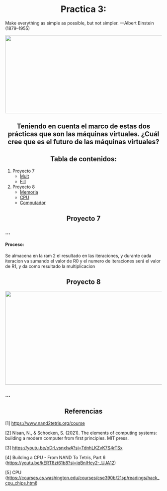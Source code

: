 <h1 align="center">Practica 3: </h1>

Make everything as simple as possible, but not simpler.
—Albert Einstein (1879–1955)


<p align="center"> <img src="https://arquitecturacomputadores-grupo6.github.io/CodeCraft/practica5/images/lenguajemaquina.PNG" width="700" height="250"/></p>

<h2 align="center">Teniendo en cuenta el marco de estas dos prácticas que son las máquinas virtuales. ¿Cuál cree que es el futuro de las máquinas virtuales? </h2>

<h2 align="center">Tabla de contenidos:</h2>
<p align="center"> 
  <ol>
    <li>
      <a>Proyecto 7</a>
      <ul>
        <li><a href="#mult">Mult</a></li>
        <li><a href="#fill">Fill</a></li>
      </ul>
    </li>
    <li>
      <a>Proyecto 8</a>
      <ul>
        <li><a href="#memoria">Memoria</a></li>
        <li><a href="#cpu">CPU</a></li>
        <li><a href="#computador">Computador</a></li>
      </ul>
    </li>
  </ol> 
  </p>
  
<h2 align="center">Proyecto 7</h2>

### ...

#### Proceso: 
Se almacena en la ram 2 el resultado en las iteraciones, y durante cada iteracion va sumando el valor de R0 y el numero de iteraciones será el valor de R1, y da como resultado la multiplicacion




<h2 align="center">Proyecto 8</h2>

<p align="center"><img src="https://arquitecturacomputadores-grupo6.github.io/CodeCraft/practica5/images/vonnewman.png" width="600" height="300" /></p> 

### ...

<h2 align="center"> Referencias</h2>

[1] https://www.nand2tetris.org/course

[2] Nisan, N., & Schocken, S. (2021). The elements of computing systems: building a modern computer from first principles. MIT press.

[3] https://youtu.be/oDrLvsnxIwA?si=TdnhLKZvK7S4rTSx

[4] Building a CPU - From NAND To Tetris, Part 6 (https://youtu.be/kERT8zt61b8?si=iqBnIHcy2-_UJA12)

[5] CPU (https://courses.cs.washington.edu/courses/cse390b/21sp/readings/hack_cpu_chips.html)

